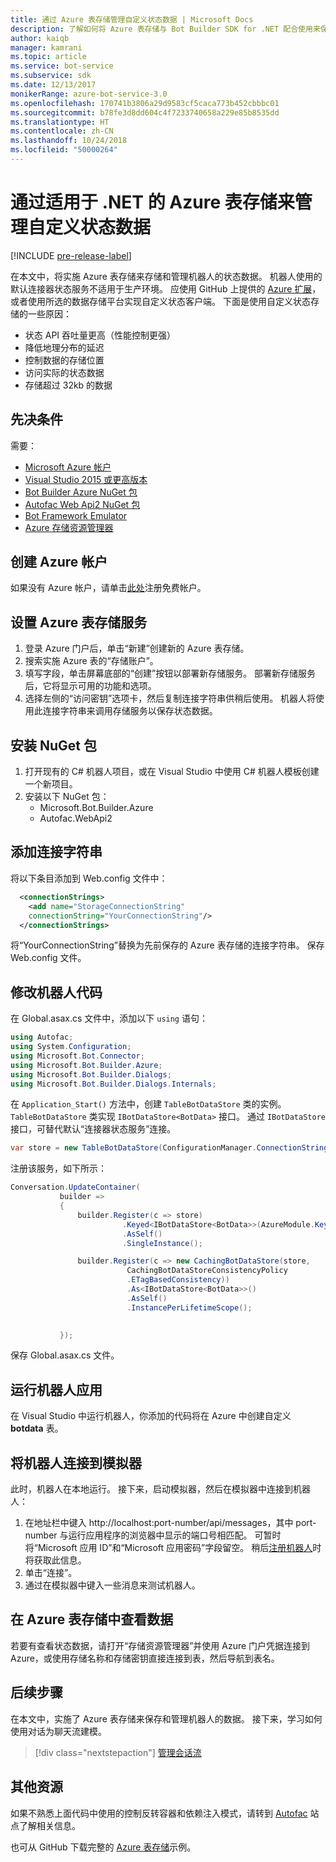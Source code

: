 ```yaml
---
title: 通过 Azure 表存储管理自定义状态数据 | Microsoft Docs
description: 了解如何将 Azure 表存储与 Bot Builder SDK for .NET 配合使用来保存和检索状态数据
author: kaiqb
manager: kamrani
ms.topic: article
ms.service: bot-service
ms.subservice: sdk
ms.date: 12/13/2017
monikerRange: azure-bot-service-3.0
ms.openlocfilehash: 170741b3806a29d9583cf5caca773b452cbbbc01
ms.sourcegitcommit: b78fe3d8dd604c4f7233740658a229e85b8535dd
ms.translationtype: HT
ms.contentlocale: zh-CN
ms.lasthandoff: 10/24/2018
ms.locfileid: "50000264"
---
```

# <a name="manage-custom-state-data-with-azure-table-storage-for-net"></a>通过适用于 .NET 的 Azure 表存储来管理自定义状态数据

[!INCLUDE [pre-release-label](../includes/pre-release-label-v3.md)]

在本文中，将实施 Azure 表存储来存储和管理机器人的状态数据。 机器人使用的默认连接器状态服务不适用于生产环境。 应使用 GitHub 上提供的 [Azure 扩展](https://github.com/Microsoft/BotBuilder-Azure)，或者使用所选的数据存储平台实现自定义状态客户端。 下面是使用自定义状态存储的一些原因：
 - 状态 API 吞吐量更高（性能控制更强）
 - 降低地理分布的延迟
 - 控制数据的存储位置
 - 访问实际的状态数据
 - 存储超过 32kb 的数据

## <a name="prerequisites"></a>先决条件
需要：
 - [Microsoft Azure 帐户](https://azure.microsoft.com/en-us/free/)
 - [Visual Studio 2015 或更高版本](https://www.visualstudio.com/)
 - [Bot Builder Azure NuGet 包](https://www.nuget.org/packages/Microsoft.Bot.Builder.Azure/)
 - [Autofac Web Api2 NuGet 包](https://www.nuget.org/packages/Autofac.WebApi2/)
 - [Bot Framework Emulator](https://emulator.botframework.com/)
 - [Azure 存储资源管理器](http://storageexplorer.com/)
 
## <a name="create-azure-account"></a>创建 Azure 帐户
如果没有 Azure 帐户，请单击[此处](https://azure.microsoft.com/en-us/free/)注册免费帐户。

## <a name="set-up-the-azure-table-storage-service"></a>设置 Azure 表存储服务
1. 登录 Azure 门户后，单击“新建”创建新的 Azure 表存储。 
2. 搜索实施 Azure 表的“存储账户”。 
3. 填写字段，单击屏幕底部的“创建”按钮以部署新存储服务。 部署新存储服务后，它将显示可用的功能和选项。
4. 选择左侧的“访问密钥”选项卡，然后复制连接字符串供稍后使用。 机器人将使用此连接字符串来调用存储服务以保存状态数据。

## <a name="install-nuget-packages"></a>安装 NuGet 包
1. 打开现有的 C# 机器人项目，或在 Visual Studio 中使用 C# 机器人模板创建一个新项目。 
2. 安装以下 NuGet 包：
   - Microsoft.Bot.Builder.Azure
   - Autofac.WebApi2

## <a name="add-connection-string"></a>添加连接字符串 
将以下条目添加到 Web.config 文件中： 
```XML
  <connectionStrings>
    <add name="StorageConnectionString"
    connectionString="YourConnectionString"/>
  </connectionStrings>
```
将“YourConnectionString”替换为先前保存的 Azure 表存储的连接字符串。 保存 Web.config 文件。

## <a name="modify-your-bot-code"></a>修改机器人代码
在 Global.asax.cs 文件中，添加以下 `using` 语句：
```cs
using Autofac;
using System.Configuration;
using Microsoft.Bot.Connector;
using Microsoft.Bot.Builder.Azure;
using Microsoft.Bot.Builder.Dialogs;
using Microsoft.Bot.Builder.Dialogs.Internals;
```
在 `Application_Start()` 方法中，创建 `TableBotDataStore` 类的实例。 `TableBotDataStore` 类实现 `IBotDataStore<BotData>` 接口。 通过 `IBotDataStore` 接口，可替代默认“连接器状态服务”连接。
 ```cs
 var store = new TableBotDataStore(ConfigurationManager.ConnectionStrings["StorageConnectionString"].ConnectionString);
 ```
注册该服务，如下所示：
 ```cs
 Conversation.UpdateContainer(
            builder =>
            {
                builder.Register(c => store)
                          .Keyed<IBotDataStore<BotData>>(AzureModule.Key_DataStore)
                          .AsSelf()
                          .SingleInstance();

                builder.Register(c => new CachingBotDataStore(store,
                           CachingBotDataStoreConsistencyPolicy
                           .ETagBasedConsistency))
                           .As<IBotDataStore<BotData>>()
                           .AsSelf()
                           .InstancePerLifetimeScope();

                
            });
 ```
保存 Global.asax.cs 文件。

## <a name="run-your-bot-app"></a>运行机器人应用
在 Visual Studio 中运行机器人，你添加的代码将在 Azure 中创建自定义 **botdata** 表。

## <a name="connect-your-bot-to-the-emulator"></a>将机器人连接到模拟器
此时，机器人在本地运行。 接下来，启动模拟器，然后在模拟器中连接到机器人：
1. 在地址栏中键入 http://localhost:port-number/api/messages，其中 port-number 与运行应用程序的浏览器中显示的端口号相匹配。 可暂时将“Microsoft 应用 ID”和“Microsoft 应用密码”字段留空。 稍后[注册机器人](~/bot-service-quickstart-registration.md)时将获取此信息。
2. 单击“连接”。 
3. 通过在模拟器中键入一些消息来测试机器人。 

## <a name="view-data-in-azure-table-storage"></a>在 Azure 表存储中查看数据
若要有查看状态数据，请打开“存储资源管理器”并使用 Azure 门户凭据连接到 Azure，或使用存储名称和存储密钥直接连接到表，然后导航到表名。  

## <a name="next-steps"></a>后续步骤
在本文中，实施了 Azure 表存储来保存和管理机器人的数据。 接下来，学习如何使用对话为聊天流建模。

> [!div class="nextstepaction"]
> [管理会话流](bot-builder-dotnet-manage-conversation-flow.md)


## <a name="additional-resources"></a>其他资源

如果不熟悉上面代码中使用的控制反转容器和依赖注入模式，请转到 [Autofac](http://autofac.readthedocs.io/en/latest/) 站点了解相关信息。 

也可从 GitHub 下载完整的 [Azure 表存储](https://github.com/Microsoft/BotBuilder-Azure/tree/master/CSharp/Samples/AzureTable)示例。
